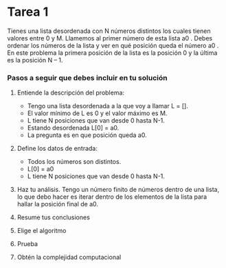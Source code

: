# Tarea 1

Tienes una lista desordenada con N números distintos los cuales tienen valores entre 0 y M. Llamemos al primer número de esta lista a0 . Debes ordenar los números de la lista y ver en qué posición queda el número a0 . En este problema la primera posición de la lista es la posición 0 y la última es la posición N – 1.

### Pasos a seguir que debes incluir en tu solución

1. Entiende la descripción del problema: 
   - Tengo una lista desordenada a la que voy a llamar L = []. 
   - El valor mínimo de L es 0 y el valor máximo es M.
   - L tiene N posiciones que van desde 0 hasta N-1. 
   - Estando desordenada L[0] = a0.
   - La pregunta es en que posición queda a0.

2. Define los datos de entrada:
   - Todos los números son distintos.
   - L[0] = a0
   - L tiene N posiciones que van desde 0 hasta N-1. 


3. Haz tu análisis.
   Tengo un número finito de números dentro de una lista, lo que debo hacer es iterar dentro de los elementos de la lista para hallar la posición final de a0.
   
4. Resume tus conclusiones
5. Elige el algoritmo
6. Prueba
7. Obtén la complejidad computacional